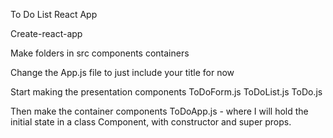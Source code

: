 To Do List React App

Create-react-app

Make folders in src
    components
    containers

Change the App.js file to just include your title for now

Start making the presentation components
    ToDoForm.js
    ToDoList.js
    ToDo.js

Then make the container components
    ToDoApp.js - where I will hold the initial state in a class Component, with constructor and super props.

